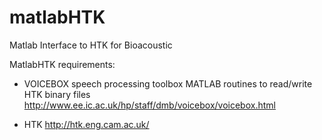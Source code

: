 # matlabHTK
Matlab Interface to HTK for Bioacoustic

MatlabHTK requirements:

- VOICEBOX speech processing toolbox MATLAB routines to read/write HTK binary files
http://www.ee.ic.ac.uk/hp/staff/dmb/voicebox/voicebox.html

- HTK 
http://htk.eng.cam.ac.uk/
